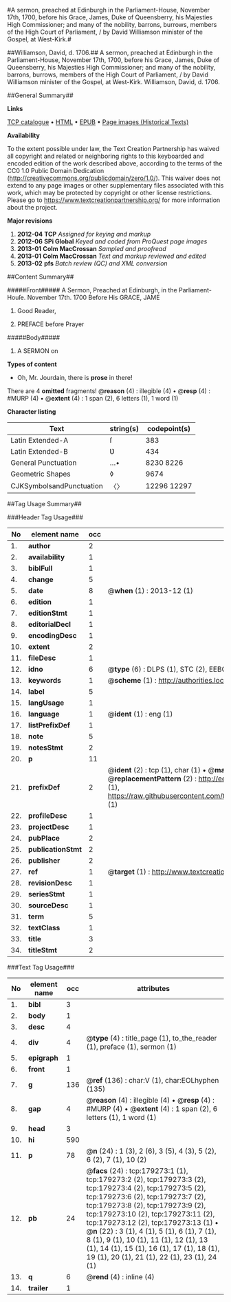 #A sermon, preached at Edinburgh in the Parliament-House, November 17th, 1700, before his Grace, James, Duke of Queensberry, his Majesties High Commissioner; and many of the nobility, barrons, burrows, members of the High Court of Parliament, / by David Williamson minister of the Gospel, at West-Kirk.#

##Williamson, David, d. 1706.##
A sermon, preached at Edinburgh in the Parliament-House, November 17th, 1700, before his Grace, James, Duke of Queensberry, his Majesties High Commissioner; and many of the nobility, barrons, burrows, members of the High Court of Parliament, / by David Williamson minister of the Gospel, at West-Kirk.
Williamson, David, d. 1706.

##General Summary##

**Links**

[TCP catalogue](http://www.ota.ox.ac.uk/tcp/)  • 
[HTML](http://tei.it.ox.ac.uk/tcp/Texts-HTML/free/B06/B06642.html)  • 
[EPUB](http://tei.it.ox.ac.uk/tcp/Texts-EPUB/free/B06/B06642.epub) • 
[Page images (Historical Texts)](https://historicaltexts.jisc.ac.uk/eebo-52529115e)

**Availability**

To the extent possible under law, the Text Creation Partnership has waived all copyright and related or neighboring rights to this keyboarded and encoded edition of the work described above, according to the terms of the CC0 1.0 Public Domain Dedication (http://creativecommons.org/publicdomain/zero/1.0/). This waiver does not extend to any page images or other supplementary files associated with this work, which may be protected by copyright or other license restrictions. Please go to https://www.textcreationpartnership.org/ for more information about the project.

**Major revisions**

1. __2012-04__ __TCP__ *Assigned for keying and markup*
1. __2012-06__ __SPi Global__ *Keyed and coded from ProQuest page images*
1. __2013-01__ __Colm MacCrossan__ *Sampled and proofread*
1. __2013-01__ __Colm MacCrossan__ *Text and markup reviewed and edited*
1. __2013-02__ __pfs__ *Batch review (QC) and XML conversion*

##Content Summary##

#####Front#####
A Sermon, Preached at Edinburgh, in the Parliament-Houſe. November 17th. 1700 Before His GRACE, JAME
1. Good Reader,

1. PREFACE before Prayer

#####Body#####

1. A SERMON on

**Types of content**

  * Oh, Mr. Jourdain, there is **prose** in there!

There are 4 **omitted** fragments! 
 @__reason__ (4) : illegible (4)  •  @__resp__ (4) : #MURP (4)  •  @__extent__ (4) : 1 span (2), 6 letters (1), 1 word (1)

**Character listing**


|Text|string(s)|codepoint(s)|
|---|---|---|
|Latin Extended-A|ſ|383|
|Latin Extended-B|Ʋ|434|
|General Punctuation|…•|8230 8226|
|Geometric Shapes|◊|9674|
|CJKSymbolsandPunctuation|〈〉|12296 12297|

##Tag Usage Summary##

###Header Tag Usage###

|No|element name|occ|attributes|
|---|---|---|---|
|1.|__author__|2||
|2.|__availability__|1||
|3.|__biblFull__|1||
|4.|__change__|5||
|5.|__date__|8| @__when__ (1) : 2013-12 (1)|
|6.|__edition__|1||
|7.|__editionStmt__|1||
|8.|__editorialDecl__|1||
|9.|__encodingDesc__|1||
|10.|__extent__|2||
|11.|__fileDesc__|1||
|12.|__idno__|6| @__type__ (6) : DLPS (1), STC (2), EEBO-CITATION (1), OCLC (1), VID (1)|
|13.|__keywords__|1| @__scheme__ (1) : http://authorities.loc.gov/ (1)|
|14.|__label__|5||
|15.|__langUsage__|1||
|16.|__language__|1| @__ident__ (1) : eng (1)|
|17.|__listPrefixDef__|1||
|18.|__note__|5||
|19.|__notesStmt__|2||
|20.|__p__|11||
|21.|__prefixDef__|2| @__ident__ (2) : tcp (1), char (1)  •  @__matchPattern__ (2) : ([0-9\-]+):([0-9IVX]+) (1), (.+) (1)  •  @__replacementPattern__ (2) : http://eebo.chadwyck.com/downloadtiff?vid=$1&page=$2 (1), https://raw.githubusercontent.com/textcreationpartnership/Texts/master/tcpchars.xml#$1 (1)|
|22.|__profileDesc__|1||
|23.|__projectDesc__|1||
|24.|__pubPlace__|2||
|25.|__publicationStmt__|2||
|26.|__publisher__|2||
|27.|__ref__|1| @__target__ (1) : http://www.textcreationpartnership.org/docs/. (1)|
|28.|__revisionDesc__|1||
|29.|__seriesStmt__|1||
|30.|__sourceDesc__|1||
|31.|__term__|5||
|32.|__textClass__|1||
|33.|__title__|3||
|34.|__titleStmt__|2||


###Text Tag Usage###

|No|element name|occ|attributes|
|---|---|---|---|
|1.|__bibl__|3||
|2.|__body__|1||
|3.|__desc__|4||
|4.|__div__|4| @__type__ (4) : title_page (1), to_the_reader (1), preface (1), sermon (1)|
|5.|__epigraph__|1||
|6.|__front__|1||
|7.|__g__|136| @__ref__ (136) : char:V (1), char:EOLhyphen (135)|
|8.|__gap__|4| @__reason__ (4) : illegible (4)  •  @__resp__ (4) : #MURP (4)  •  @__extent__ (4) : 1 span (2), 6 letters (1), 1 word (1)|
|9.|__head__|3||
|10.|__hi__|590||
|11.|__p__|78| @__n__ (24) : 1 (3), 2 (6), 3 (5), 4 (3), 5 (2), 6 (2), 7 (1), 10 (2)|
|12.|__pb__|24| @__facs__ (24) : tcp:179273:1 (1), tcp:179273:2 (2), tcp:179273:3 (2), tcp:179273:4 (2), tcp:179273:5 (2), tcp:179273:6 (2), tcp:179273:7 (2), tcp:179273:8 (2), tcp:179273:9 (2), tcp:179273:10 (2), tcp:179273:11 (2), tcp:179273:12 (2), tcp:179273:13 (1)  •  @__n__ (22) : 3 (1), 4 (1), 5 (1), 6 (1), 7 (1), 8 (1), 9 (1), 10 (1), 11 (1), 12 (1), 13 (1), 14 (1), 15 (1), 16 (1), 17 (1), 18 (1), 19 (1), 20 (1), 21 (1), 22 (1), 23 (1), 24 (1)|
|13.|__q__|6| @__rend__ (4) : inline (4)|
|14.|__trailer__|1||
